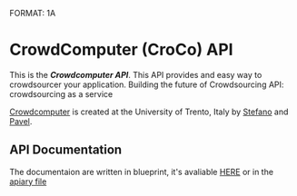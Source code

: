 
FORMAT: 1A
# CrowdComputer (CroCo) API
This is the ***Crowdcomputer API***. This API provides and easy way to crowdsourcer your application.
Building the future of Crowdsourcing API: crowdsourcing as a service

[Crowdcomputer](www.crowdcomputer.org) is created at the University of Trento, Italy by [Stefano](www.stefanotranquillini.me) and [Pavel](www.kucherbaev.com).

## API Documentation
The documentaion are written in blueprint, it's avaliable [HERE](http://docs.crocoapi.apiary.io/) or in the [apiary file](https://github.com/esseti/CroCoAPI/blob/master/apiary.apib)
